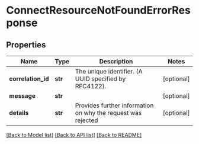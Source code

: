 # ConnectResourceNotFoundErrorResponse

## Properties
Name | Type | Description | Notes
------------ | ------------- | ------------- | -------------
**correlation_id** | **str** | The unique identifier. (A UUID specified by RFC4122). | [optional] 
**message** | **str** |  | [optional] 
**details** | **str** | Provides further information on why the request was rejected | [optional] 

[[Back to Model list]](../README.md#documentation-for-models) [[Back to API list]](../README.md#documentation-for-api-endpoints) [[Back to README]](../README.md)

